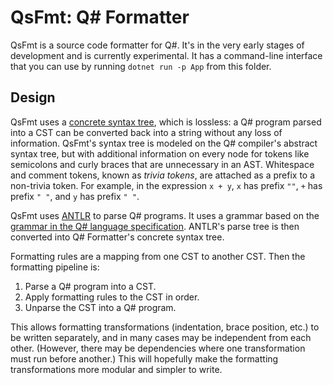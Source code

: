 ﻿# QsFmt: Q# Formatter

QsFmt is a source code formatter for Q#.
It's in the very early stages of development and is currently experimental.
It has a command-line interface that you can use by running `dotnet run -p App` from this folder.

## Design

QsFmt uses a [concrete syntax tree](https://en.wikipedia.org/wiki/Parse_tree), which is lossless: a Q# program parsed into a CST can be converted back into a string without any loss of information.
QsFmt's syntax tree is modeled on the Q# compiler's abstract syntax tree, but with additional information on every node for tokens like semicolons and curly braces that are unnecessary in an AST.
Whitespace and comment tokens, known as *trivia tokens*, are attached as a prefix to a non-trivia token.
For example, in the expression `x + y`, `x` has prefix `""`, `+` has prefix `" "`, and `y` has prefix `" "`.

QsFmt uses [ANTLR](https://www.antlr.org/) to parse Q# programs.
It uses a grammar based on the [grammar in the Q# language specification](https://github.com/microsoft/qsharp-language/tree/main/Specifications/Language/5_Grammar).
ANTLR's parse tree is then converted into Q# Formatter's concrete syntax tree.

Formatting rules are a mapping from one CST to another CST.
Then the formatting pipeline is:

1. Parse a Q# program into a CST.
2. Apply formatting rules to the CST in order.
3. Unparse the CST into a Q# program.

This allows formatting transformations (indentation, brace position, etc.) to be written separately, and in many cases may be independent from each other.
(However, there may be dependencies where one transformation must run before another.)
This will hopefully make the formatting transformations more modular and simpler to write.
